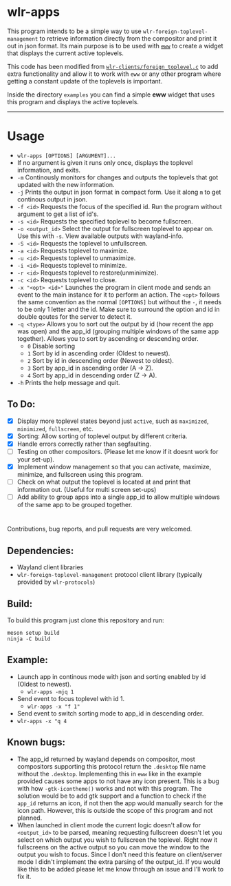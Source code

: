 # wlr-apps

This program intends to be a simple way to use `wlr-foreign-toplevel-management` to retrieve information directly from the compositor and print it out in json format. Its main purpose is to be used with [`eww`](https://github.com/elkowar/eww) to create a widget that displays the current active toplevels.

This code has been modified from [`wlr-clients/foreign_toplevel.c`](https://gitlab.freedesktop.org/wlroots/wlr-clients/) to add extra functionality and allow it to work with `eww` or any other program where getting a constant update of the toplevels is important.

Inside the directory `examples` you can find a simple **eww** widget that uses this program and displays the active toplevels.

---

# **Usage**

  * `wlr-apps [OPTIONS] [ARGUMENT]...`
  *  If no argument is given it runs only once, displays the toplevel information, and exits.
  * `-m` Continously monitors for changes and outputs the toplevels that got updated with the new information.
  * `-j` Prints the output in json format in compact form. Use it along `m` to get continous output in json.
  * `-f <id>` Requests the focus of the specified id. Run the program without argument to get a list of id's.
  * `-s <id>` Requests the specified toplevel to become fullscreen.
  * `-o <output_id>` Select the output for fullscreen toplevel to appear on. Use this with `-s`. View available outputs with wayland-info.
  * `-S <id>` Requests the toplevel to unfullscreen.
  * `-a <id>` Requests toplevel to maximize.
  * `-u <id>` Requests toplevel to unmaximize.
  * `-i <id>` Requests toplevel to minimize.
  * `-r <id>` Requests toplevel to restore(unminimize).
  * `-c <id>` Requests toplevel to close.
  * `-x "<opt> <id>"` Launches the program in client mode and sends an event to the main instance for it to perform an action. The `<opt>` follows the same convention as the normal `[OPTIONS]` but without the `-`, it needs to be only 1 letter and the id. Make sure to surround the option and id in double qoutes for the server to detect it.
  * `-q <type>` Allows you to sort out the output by id (how recent the app was open) and the app_id (grouping multiple windows of the same app together). Allows you to sort by ascending or descending order.
    * `0` Disable sorting
    * `1` Sort by id in ascending order (Oldest to newest).
    * `2` Sort by id in descending order (Newest to oldest).
    * `3` Sort by app_id in ascending order (A -> Z).
    * `4` Sort by app_id in descending order (Z -> A).
  * `-h` Prints the help message and quit.


## To Do: 
- [x] Display more toplevel states beyond just `active`, such as `maximized`, `minimized`, `fullscreen`, etc.
- [x] Sorting: Allow sorting of toplevel output by different criteria.
- [x] Handle errors correctly rather than segfaulting.
- [ ] Testing on other compositors. (Please let me know if it doesnt work for your set-up).
- [x] Implement window management so that you can activate, maximize, minimize, and fullscreen using this program.
- [ ] Check on what output the toplevel is located at and print that information out. (Useful for multi screen set-ups)
- [ ] Add ability to group apps into a single app_id to allow multiple windows of the same app to be grouped together.
#

Contributions, bug reports, and pull requests are very welcomed.

## **Dependencies:**

  * Wayland client libraries
  * `wlr-foreign-toplevel-management` protocol client library (typically provided by `wlr-protocols`)

## Build:
To build this program just clone this repository and run:
```
meson setup build
ninja -C build
```

## Example:
* Launch app in continous mode with json and sorting enabled by id (Oldest to newest).
  *  `wlr-apps -mjq 1`
* Send event to focus toplevel with id 1.
  * `wlr-apps -x "f 1"`
* Send event to switch sorting mode to app_id in descending order.
 * `wlr-apps -x "q 4`

## Known bugs:
  * The app_id returned by wayland depends on compositor, most compositors supporting this protocol return the `.desktop` file name without the `.desktop`. Implementing this in `eww` like in the example provided causes some apps to not have any icon present. This is a bug with how `-gtk-icontheme()` works and not with this program. The solution would be to add gtk support and a function to check if the `app_id` returns an icon, if not then the app would manually search for the icon path. However, this is outside the scope of this program and not planned.
  * When launched in client mode the current logic doesn't allow for `<output_id>` to be parsed, meaning requesting fullscreen doesn't let you select on which output you wish to fullscreen the toplevel. Right now it fullscreens on the active output so you can move the window to the output you wish to focus. Since I don't need this feature on client/server mode I didn't implement the extra parsing of the output_id. If you would like this to be added please let me know through an issue and I'll work to fix it.
